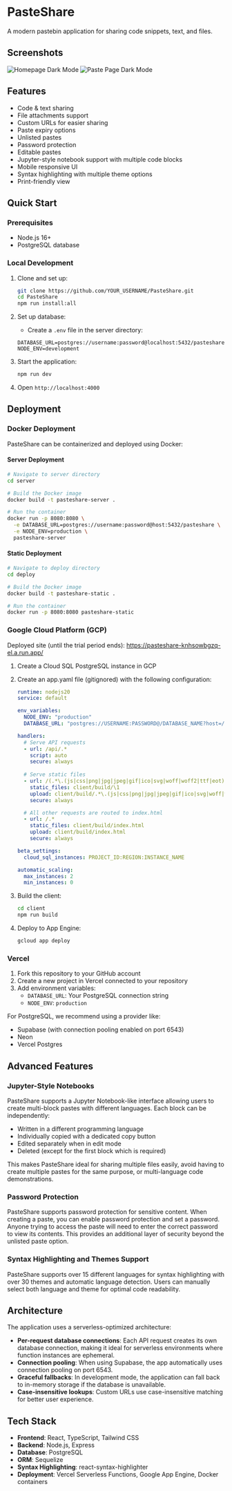 # PasteShare

A modern pastebin application for sharing code snippets, text, and files.

## Screenshots
![Homepage Dark Mode](screenshots/homepage_dark.png)
![Paste Page Dark Mode](screenshots/pastepage_dark.png)

## Features

- Code & text sharing
- File attachments support
- Custom URLs for easier sharing
- Paste expiry options
- Unlisted pastes
- Password protection
- Editable pastes
- Jupyter-style notebook support with multiple code blocks
- Mobile responsive UI
- Syntax highlighting with multiple theme options
- Print-friendly view

## Quick Start

### Prerequisites

- Node.js 16+
- PostgreSQL database

### Local Development

1. Clone and set up:
   ```bash
   git clone https://github.com/YOUR_USERNAME/PasteShare.git
   cd PasteShare
   npm run install:all
   ```

2. Set up database:
   - Create a `.env` file in the server directory:
   ```
   DATABASE_URL=postgres://username:password@localhost:5432/pasteshare
   NODE_ENV=development
   ```

3. Start the application:
   ```bash
   npm run dev
   ```

4. Open `http://localhost:4000`

## Deployment

### Docker Deployment

PasteShare can be containerized and deployed using Docker:

#### Server Deployment
```bash
# Navigate to server directory
cd server

# Build the Docker image
docker build -t pasteshare-server .

# Run the container
docker run -p 8080:8080 \
  -e DATABASE_URL=postgres://username:password@host:5432/pasteshare \
  -e NODE_ENV=production \
  pasteshare-server
```

#### Static Deployment
```bash
# Navigate to deploy directory
cd deploy

# Build the Docker image
docker build -t pasteshare-static .

# Run the container
docker run -p 8080:8080 pasteshare-static
```

### Google Cloud Platform (GCP)

Deployed site (until the trial period ends): https://pasteshare-knhsowbgzq-el.a.run.app/

1. Create a Cloud SQL PostgreSQL instance in GCP
2. Create an app.yaml file (gitignored) with the following configuration:
   ```yaml
   runtime: nodejs20
   service: default

   env_variables:
     NODE_ENV: "production"
     DATABASE_URL: "postgres://USERNAME:PASSWORD@/DATABASE_NAME?host=/cloudsql/PROJECT_ID:REGION:INSTANCE_NAME"

   handlers:
     # Serve API requests
     - url: /api/.*
       script: auto
       secure: always
     
     # Serve static files
     - url: /(.*\.(js|css|png|jpg|jpeg|gif|ico|svg|woff|woff2|ttf|eot))
       static_files: client/build/\1
       upload: client/build/.*\.(js|css|png|jpg|jpeg|gif|ico|svg|woff|woff2|ttf|eot)
       secure: always

     # All other requests are routed to index.html
     - url: /.*
       static_files: client/build/index.html
       upload: client/build/index.html
       secure: always

   beta_settings:
     cloud_sql_instances: PROJECT_ID:REGION:INSTANCE_NAME

   automatic_scaling:
     max_instances: 2
     min_instances: 0
   ```

3. Build the client:
   ```bash
   cd client
   npm run build
   ```

4. Deploy to App Engine:
   ```bash
   gcloud app deploy
   ```

### Vercel

1. Fork this repository to your GitHub account
2. Create a new project in Vercel connected to your repository
3. Add environment variables:
   - `DATABASE_URL`: Your PostgreSQL connection string
   - `NODE_ENV`: `production`

For PostgreSQL, we recommend using a provider like:
- Supabase (with connection pooling enabled on port 6543)
- Neon
- Vercel Postgres

## Advanced Features

### Jupyter-Style Notebooks
PasteShare supports a Jupyter Notebook-like interface allowing users to create multi-block pastes with different languages. Each block can be independently:
- Written in a different programming language
- Individually copied with a dedicated copy button
- Edited separately when in edit mode
- Deleted (except for the first block which is required)

This makes PasteShare ideal for sharing multiple files easily, avoid having to create multiple pastes for the same purpose, or multi-language code demonstrations.

### Password Protection
PasteShare supports password protection for sensitive content. When creating a paste, you can enable password protection and set a password. Anyone trying to access the paste will need to enter the correct password to view its contents. This provides an additional layer of security beyond the unlisted paste option.

### Syntax Highlighting and Themes Support
PasteShare supports over 15 different languages for syntax highlighting with over 30 themes and automatic language detection. Users can manually select both language and theme for optimal code readability.

## Architecture

The application uses a serverless-optimized architecture:

- **Per-request database connections**: Each API request creates its own database connection, making it ideal for serverless environments where function instances are ephemeral.
- **Connection pooling**: When using Supabase, the app automatically uses connection pooling on port 6543.
- **Graceful fallbacks**: In development mode, the application can fall back to in-memory storage if the database is unavailable.
- **Case-insensitive lookups**: Custom URLs use case-insensitive matching for better user experience.

## Tech Stack

- **Frontend**: React, TypeScript, Tailwind CSS
- **Backend**: Node.js, Express
- **Database**: PostgreSQL
- **ORM**: Sequelize
- **Syntax Highlighting**: react-syntax-highlighter
- **Deployment**: Vercel Serverless Functions, Google App Engine, Docker containers

